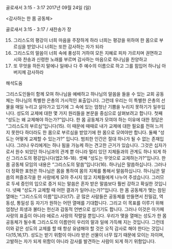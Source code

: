 골로새서 3:15 - 3:17 
2017년 09월 24일 (일)

<감사하는 한 몸 공동체>



골로새서 3:15 - 3:17 / 새찬송가  장


15. 그리스도의 평강이 너희 마음을 주장하게 하라 너희는 평강을 위하여 한 몸으로 부르심을 받았나니 너희는 또한 감사하는 자가 되라 
16. 그리스도의 말씀이 너희 속에 풍성히 거하여 모든 지혜로 피차 가르치며 권면하고 시와 찬송과 신령한 노래를 부르며 감사하는 마음으로 하나님을 찬양하고 
17. 또 무엇을 하든지 말에나 일에나 다 주 예수의 이름으로 하고 그를 힘입어 하나님 아버지께 감사하라

해석도움





그리스도인들이 함께 모여 하나님을 예배하고 하나님의 말씀을 들을 수 있는 교회 공동체는 하나님의 특별한 은총의 가시적인 표출입니다. 그런데 우리는 이 특별한 은총의 선물을 매일 누리고 살아가고 있기에 그 속에 있는 엄청난 기쁨을 누리지 못하기가 일쑤입니다. 성도의 교제에 대한 몇 가지 원리들을 본문을 중심으로 살펴보려고 합니다. 첫째 “성도는 왜 교제해야 하는가?”입니다. 한 몸 공동체가 모여야 하는 이유에 대한 정답은 “그리스도의 부르심”입니다(15). 이 때문에 때때로 내가 교제에 대한 필요를 전혀 느끼지 못한다 하더라도 한 몸으로 부르심을 받았기에 한 몸으로 모여야만 합니다. 둘째 “성도는 어떻게 교제할 수 있는가?” 입니다. 범죄한 인간은 절대 하나가 될 수 없는 존재입니다. 그러나 우리에게는 하나 됨을 가능케 하는 견고한 근거가 있습니다. 그것은 십자가로서 원수 되었던 하나님과의 관계 뿐 아니라 멀리 있던 지체들과의 관계도 하나 되게 하신 그리스도의 평강입니다(엡2:16-18). 셋째 “성도는 무엇으로 교제하는가?”입니다. 한 몸 공동체 모임의 내용은 “그리스도의 말씀”입니다(16). 하나님은 말씀하십니다. 그러나 더 정확한 표현은 하나님은 몸을 통하여 몸의 지체를 통해서 말씀하십니다. 하나님은 말씀의 퍼즐조각을 한 사람에게 모아 주시지 않고 지체들에게 나누어 주셨습니다. 그러므로 두세 증인의 입으로 증거 되는 말씀은 혼자 받은 말씀보다 훨씬 강하고 확실한 것입니다. 넷째 “성도가 교제할 때 어떤 결과가 일어나는가?”입니다. 한 몸 공동체가 맺는 참된 열매는 “그리스도의 이름”입니다(17). 곧 많은 사람들은 공동체를 만들면서 친밀감, 역동성, 통일성 등 자기가 원하는 어떤 열매를 기대합니다. 그리고 이 목표를 이루기 위해 엄청난 희생과 불타는 헌신과 감동적 언변으로 섬기기도 합니다. 그러나 이것은 아가페 사랑의 표출이 아니라 에로스 사랑의 작렬일 뿐입니다. 우리가 맺을 열매는 성도가 한 몸 공동체가 될수록 그리스도의 이름만이 우리의 말과 일에 가득해 지는 것입니다. 
그런데 이와 같은 성도의 교제를 할 때 항상 유념해야 할 것은 오직 감사로 해야 한다는 것입니다(15,16,17). 성도는 받기 위함이 아니라 받은 선물이 너무 많기 때문에 모이는 자이며, 고발하는 자가 되게 위함이 아니라 감사를 발견하는 사람이 되게 하기 위함입니다.